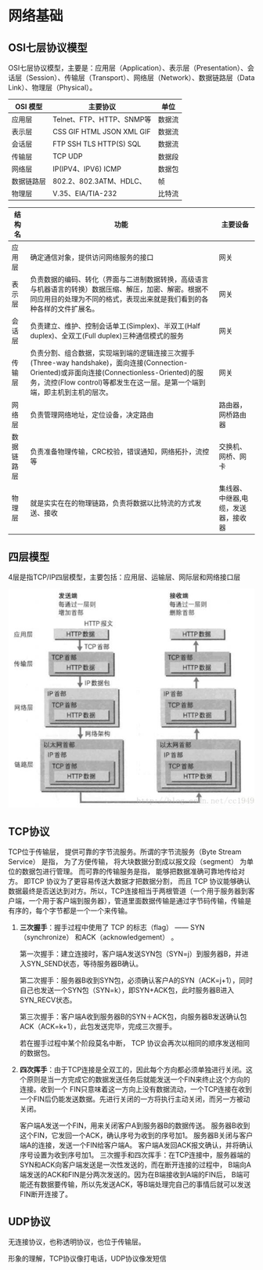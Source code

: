 # 网络基础

## OSI七层协议模型

OSI七层协议模型，主要是：应用层（Application）、表示层（Presentation）、会话层（Session）、传输层（Transport）、网络层（Network）、数据链路层（Data Link）、物理层（Physical）。

| OSI 模型   | 主要协议                  | 单位   |
| ---------- | ------------------------- | ------ |
| 应用层     | Telnet、FTP、HTTP、SNMP等 | 数据流 |
| 表示层     | CSS GIF HTML JSON XML GIF | 数据流 |
| 会话层     | FTP SSH TLS HTTP(S) SQL   | 数据流 |
| 传输层     | TCP UDP                   | 数据段 |
| 网络层     | IP(IPV4、IPV6) ICMP       | 数据包 |
| 数据链路层 | 802.2、802.3ATM、HDLC、   | 帧     |
| 物理层     | V.35、EIA/TIA-232         | 比特流 |

| 结构名     | 功能                                                         | 主要设备                            |
| ---------- | ------------------------------------------------------------ | ----------------------------------- |
| 应用层     | 确定通信对象，提供访问网络服务的接口                         | 网关                                |
| 表示层     | 负责数据的编码、转化（界面与二进制数据转换，高级语言与机器语言的转换）数据压缩、解压，加密、解密。根据不同应用目的处理为不同的格式，表现出来就是我们看到的各种各样的文件扩展名。 | 网关                                |
| 会话层     | 负责建立、维护、控制会话单工(Simplex)、半双工(Half duplex)、全双工(Full duplex)三种通信模式的服务 | 网关                                |
| 传输层     | 负责分割、组合数据，实现端到端的逻辑连接三次握手(Three-way handshake)，面向连接(Connection-Oriented)或非面向连接(Connectionless-Oriented)的服务，流控(Flow control)等都发生在这一层。是第一个端到端，即主机到主机的层次。 | 网关                                |
| 网络层     | 负责管理网络地址，定位设备，决定路由                         | 路由器，网桥路由器                  |
| 数据链路层 | 负责准备物理传输，CRC校验，错误通知，网络拓扑，流控等        | 交换机、网桥、网卡                  |
| 物理层     | 就是实实在在的物理链路，负责将数据以比特流的方式发送、接收   | 集线器、中继器,电缆，发送器，接收器 |

## 四层模型

4层是指TCP/IP四层模型，主要包括：应用层、运输层、网际层和网络接口层

![](./01.png)



## TCP协议

TCP位于传输层， 提供可靠的字节流服务。所谓的字节流服务（Byte Stream Service） 是指， 为了方便传输， 将大块数据分割成以报文段（segment） 为单位的数据包进行管理。 而可靠的传输服务是指， 能够把数据准确可靠地传给对方。 即TCP 协议为了更容易传送大数据才把数据分割， 而且 TCP 协议能够确认数据最终是否送达到对方。所以，TCP连接相当于两根管道（一个用于服务器到客户端，一个用于客户端到服务器），管道里面数据传输是通过字节码传输，传输是有序的，每个字节都是一个一个来传输。

1. **三次握手**：握手过程中使用了 TCP 的标志（flag） —— SYN（synchronize） 和ACK（acknowledgement） 。

   第一次握手：建立连接时，客户端A发送SYN包（SYN=j）到服务器B，并进入SYN_SEND状态，等待服务器B确认。

   第二次握手：服务器B收到SYN包，必须确认客户A的SYN（ACK=j+1），同时自己也发送一个SYN包（SYN=k），即SYN+ACK包，此时服务器B进入SYN_RECV状态。

   第三次握手：客户端A收到服务器B的SYN＋ACK包，向服务器B发送确认包ACK（ACK=k+1），此包发送完毕，完成三次握手。

   若在握手过程中某个阶段莫名中断， TCP 协议会再次以相同的顺序发送相同的数据包。

2. **四次挥手**：由于TCP连接是全双工的，因此每个方向都必须单独进行关闭。这个原则是当一方完成它的数据发送任务后就能发送一个FIN来终止这个方向的连接。收到一个 FIN只意味着这一方向上没有数据流动，一个TCP连接在收到一个FIN后仍能发送数据。先进行关闭的一方将执行主动关闭，而另一方被动关闭。

   客户端A发送一个FIN，用来关闭客户A到服务器B的数据传送。
   服务器B收到这个FIN，它发回一个ACK，确认序号为收到的序号加1。
   服务器B关闭与客户端A的连接，发送一个FIN给客户端A。
   客户端A发回ACK报文确认，并将确认序号设置为收到序号加1。
   三次握手和四次挥手：在TCP连接中，服务器端的SYN和ACK向客户端发送是一次性发送的，而在断开连接的过程中， B端向A端发送的ACK和FIN是分两次发送的。因为在B端接收到A端的FIN后， B端可能还有数据要传输，所以先发送ACK，等B端处理完自己的事情后就可以发送FIN断开连接了。

## UDP协议

无连接协议，也称透明协议，也位于传输层。



形象的理解，TCP协议像打电话，UDP协议像发短信

